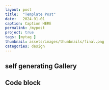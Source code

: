 ```yaml
---
layout: post
title:  "Template Post"
date:   2024-01-01
caption: Caption HERE
permalink: /mypost
project: true
tags: [mytag ]
thumbnail: assets/images/thumbnails/final.png
categories: design
---
```

## self generating Gallery

## Code block
